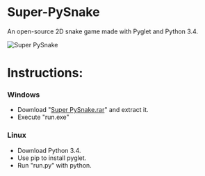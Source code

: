 # Super-PySnake
 An open-source 2D snake game made with Pyglet and Python 3.4.

![Super PySnake](http://i.imgur.com/B4AZBM5.png)

# Instructions:

### Windows
* Download "[Super PySnake.rar](https://sourceforge.net/projects/superpysnake/)" and extract it.
* Execute "run.exe"

### Linux
* Download Python 3.4.
* Use pip to install pyglet.
* Run "run.py" with python.
